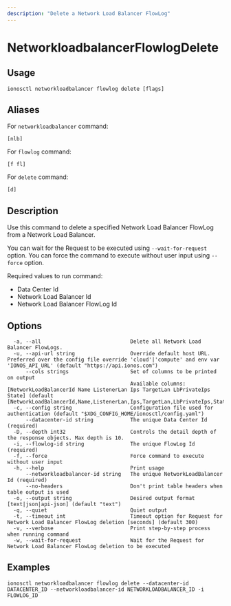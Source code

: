 ```yaml
---
description: "Delete a Network Load Balancer FlowLog"
---
```


# NetworkloadbalancerFlowlogDelete

## Usage

```text
ionosctl networkloadbalancer flowlog delete [flags]
```

## Aliases

For `networkloadbalancer` command:

```text
[nlb]
```

For `flowlog` command:

```text
[f fl]
```

For `delete` command:

```text
[d]
```

## Description

Use this command to delete a specified Network Load Balancer FlowLog from a Network Load Balancer.

You can wait for the Request to be executed using `--wait-for-request` option. You can force the command to execute without user input using `--force` option.

Required values to run command:

* Data Center Id
* Network Load Balancer Id
* Network Load Balancer FlowLog Id

## Options

```text
  -a, --all                             Delete all Network Load Balancer FlowLogs.
  -u, --api-url string                  Override default host URL. Preferred over the config file override 'cloud'|'compute' and env var 'IONOS_API_URL' (default "https://api.ionos.com")
      --cols strings                    Set of columns to be printed on output 
                                        Available columns: [NetworkLoadBalancerId Name ListenerLan Ips TargetLan LbPrivateIps State] (default [NetworkLoadBalancerId,Name,ListenerLan,Ips,TargetLan,LbPrivateIps,State])
  -c, --config string                   Configuration file used for authentication (default "$XDG_CONFIG_HOME/ionosctl/config.yaml")
      --datacenter-id string            The unique Data Center Id (required)
  -D, --depth int32                     Controls the detail depth of the response objects. Max depth is 10.
  -i, --flowlog-id string               The unique FlowLog Id (required)
  -f, --force                           Force command to execute without user input
  -h, --help                            Print usage
      --networkloadbalancer-id string   The unique NetworkLoadBalancer Id (required)
      --no-headers                      Don't print table headers when table output is used
  -o, --output string                   Desired output format [text|json|api-json] (default "text")
  -q, --quiet                           Quiet output
  -t, --timeout int                     Timeout option for Request for Network Load Balancer FlowLog deletion [seconds] (default 300)
  -v, --verbose                         Print step-by-step process when running command
  -w, --wait-for-request                Wait for the Request for Network Load Balancer FlowLog deletion to be executed
```

## Examples

```text
ionosctl networkloadbalancer flowlog delete --datacenter-id DATACENTER_ID --networkloadbalancer-id NETWORKLOADBALANCER_ID -i FLOWLOG_ID
```

